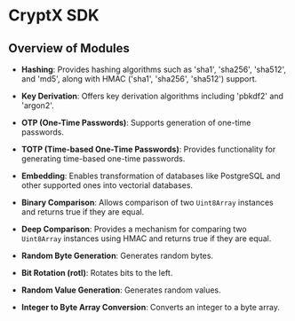 # CryptX SDK

## Overview of Modules

- **Hashing**: Provides hashing algorithms such as 'sha1', 'sha256', 'sha512', and 'md5', along with HMAC ('sha1', 'sha256', 'sha512') support.

- **Key Derivation**: Offers key derivation algorithms including 'pbkdf2' and 'argon2'.

- **OTP (One-Time Passwords)**: Supports generation of one-time passwords.

- **TOTP (Time-based One-Time Passwords)**: Provides functionality for generating time-based one-time passwords.

- **Embedding**: Enables transformation of databases like PostgreSQL and other supported ones into vectorial databases.

- **Binary Comparison**: Allows comparison of two `Uint8Array` instances and returns true if they are equal.

- **Deep Comparison**: Provides a mechanism for comparing two `Uint8Array` instances using HMAC and returns true if they are equal.

- **Random Byte Generation**: Generates random bytes.

- **Bit Rotation (rotl)**: Rotates bits to the left.

- **Random Value Generation**: Generates random values.

- **Integer to Byte Array Conversion**: Converts an integer to a byte array.
